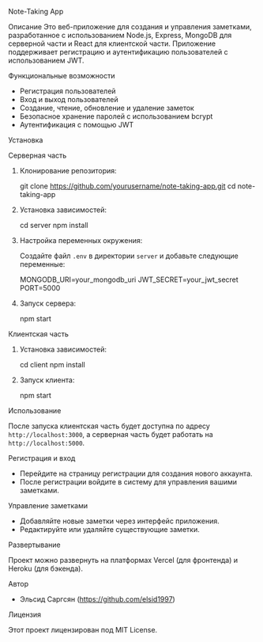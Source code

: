 Note-Taking App

Описание
Это веб-приложение для создания и управления заметками, разработанное с использованием Node.js, Express, MongoDB для серверной части и React для клиентской части. Приложение поддерживает регистрацию и аутентификацию пользователей с использованием JWT.

Функциональные возможности

- Регистрация пользователей
- Вход и выход пользователей
- Создание, чтение, обновление и удаление заметок
- Безопасное хранение паролей с использованием bcrypt
- Аутентификация с помощью JWT

Установка

Серверная часть

1. Клонирование репозитория:

   git clone https://github.com/yourusername/note-taking-app.git
   cd note-taking-app

2. Установка зависимостей:

   cd server
   npm install

3. Настройка переменных окружения:

   Создайте файл `.env` в директории `server` и добавьте следующие переменные:

   MONGODB_URI=your_mongodb_uri
   JWT_SECRET=your_jwt_secret
   PORT=5000

4. Запуск сервера:

   npm start
   

Клиентская часть

1. Установка зависимостей:

   cd client
   npm install

2. Запуск клиента:

   npm start

Использование

После запуска клиентская часть будет доступна по адресу `http://localhost:3000`, а серверная часть будет работать на `http://localhost:5000`.

Регистрация и вход

- Перейдите на страницу регистрации для создания нового аккаунта.
- После регистрации войдите в систему для управления вашими заметками.

 Управление заметками

- Добавляйте новые заметки через интерфейс приложения.
- Редактируйте или удаляйте существующие заметки.

 Развертывание

Проект можно развернуть на платформах Vercel (для фронтенда) и Heroku (для бэкенда).

 Автор

- Эльсид Саргсян (https://github.com/elsid1997)

 Лицензия

Этот проект лицензирован под MIT License.
